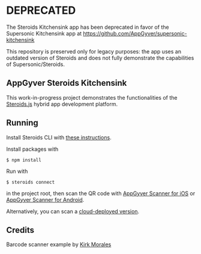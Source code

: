 # DEPRECATED

The Steroids Kitchensink app has been deprecated in favor of the Supersonic Kitchensink app at https://github.com/AppGyver/supersonic-kitchensink

This repository is preserved only for legacy purposes: the app uses an outdated version of Steroids and does not fully demonstrate the capabilities of Supersonic/Steroids.

## AppGyver Steroids Kitchensink

This work-in-progress project demonstrates the functionalities of the [Steroids.js](http://www.appgyver.com/steroids) hybrid app development platform.

## Running

Install Steroids CLI with [these instructions](http://guides.appgyver.com/steroids/guides/steroids_npm/installing/).

Install packages with

    $ npm install

Run with

    $ steroids connect

in the project root, then scan the QR code with [AppGyver Scanner for iOS](https://itunes.apple.com/us/app/appgyver-scanner/id575076515) or [AppGyver Scanner for Android](http://play.google.com/store/apps/details?id=com.appgyver.android).

Alternatively, you can scan a [cloud-deployed version](https://share.appgyver.com/?id=24113&hash=1162c0a3e9ba1cf82a8a14c3f3d26af971e9aa029c0df3b47f1c06348da87cac).

## Credits

Barcode scanner example by [Kirk Morales](https://github.com/knation)
